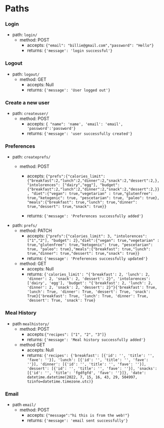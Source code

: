 # Paths 

### Login
- path: `login/`
    - method: POST
        - accepts: `{"email": "billie@gmail.com","password": "Hello"}`
        - returns: `{'message': 'login successful'}`
### Logout
- path: `logout/`
    - method: GET
        - accepts: Null
        - returns: `{'message': 'User logged out'}`

### Create a new user
- path: `createuser/`
    - method: POST
        - accepts: `{ "name": 'name', 'email': 'email', 'password':'password'}`
        - returns: `{'message': 'user successfully created'}`
        <!-- update password/email  stretch goal -->
### Preferences
- path: `createprefs/`
    - method: POST

        - accepts: `{"prefs":{"calories_limit": {"breakfast":2,"lunch":2,"dinner":2,"snack":2,"dessert":2,}, 
        "intolorences": ["dairy","egg"], "budget": {"breakfast":2,"lunch":2,"dinner":2,"snack":2,"dessert":2,}},
        "diet":{"vegan": true,"vegetarian" : true,"glutenfree": true,"ketogenic": true, "pescetarian": true, "paleo": true},
        "meals":{"breakfast": true,"lunch": true,"dinner": true,"dessert": true,"snack": true}}`

        - returns: `{'message': 'Preferences successfully added'}`
- path: `prefs/`
    - method: PATCH 
        - accepts: `{"prefs":{"calories_limit": 3, "intolorences": ["1","2"], "budget": 2},"diet":{"vegan": true,"vegetarian" : true,"glutenfree": true,"ketogenic": true, "pescetarian": true, "paleo": true},"meals":{"breakfast": true,"lunch": true,"dinner": true,"dessert": true,"snack": true}}`
        - returns: `{'message': 'Preferences successfully updated'}`
        <!-- add budget for each meals -->
    - method: GET
        - accepts: Null
        - returns: `{'calories_limit': "{'breakfast': 2, 'lunch': 2, 'dinner': 2, 'snack': 2, 'dessert': 2}", 'intolorences': ['dairy', 'egg'], 'budget': "{'breakfast': 2, 'lunch': 2, 'dinner': 2, 'snack': 2, 'dessert': 2}"}{'breakfast': True, 'lunch': True, 'dinner': True, 'dessert': True, 'snack': True}{'breakfast': True, 'lunch': True, 'dinner': True, 'dessert': True, 'snack': True}`


### Meal History
- path `mealhistory/`
    - method: POST
        - accepts:`{"recipes": ["1", "2", "3"]}`
        - returns: `{'message': 'Meal history successfully added'}`
    - method GET
        - accepts: Null
        - returns: `{'recipes': {'breakfast': [{'id': '', 'title': '', 'fave': ''}], 'lunch': [{'id': '', 'title': '', 'fave': ''}], 'dinner': [{'id': '', 'title': '', 'fave': ''}], 'dessert': [{'id': '', 'title': '', 'fave': ''}], 'snacks': [{'id': '', 'title': 'fgdfgfd', 'fave': ''}]}, 'date': datetime.datetime(2022, 7, 15, 16, 43, 29, 504997, tzinfo=datetime.timezone.utc)}`
        <!-- datetime to accept a string -->

### Email
- path `email/`
    - method: POST
        - accepts: `{"message":"hi this is from the web!"}`
        - returns: `{'message': 'email sent successfully'}`

